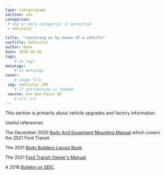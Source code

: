 ```yaml
---
type: categorypage
section: van
categories: 
 # one or more categories is permitted
 - vehicular

title: '"involving or by means of a vehicle"'
navTitle: Vehicular
author: Nate
date: 2020-10-26
tags:
	# no tags
metatags:
	# no metatags
cover: 
	# image file
 img: vehicular.JPG
	# if attribution is needed
 source: Van One Point Oh
	# url: url
---
```


This section is primarily about vehicle upgrades and factory information.

Useful references:

The December 2020 [Body And Equipment Mounting Manual](2020-12-bemm.pdf) which covers the 2021 Ford Transit.

The 2021 [Body Builders Layout Book](2021-bblb.pdf).

The 2021 [Ford Transit Owner's Manual](2021-ford-transit-owners-manual-version-2_om_en-us_04_2021.pdf).

A 2016 [Bulletin on SEIC](sve-bulletin-q-239-stationary-elevated-idle-control).